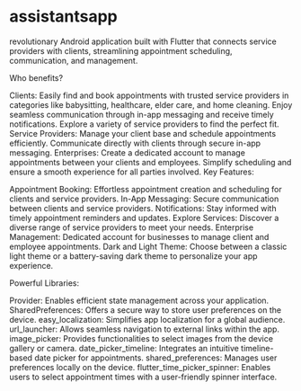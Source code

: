 # assistantsapp

revolutionary Android application built with Flutter that connects service providers with clients, streamlining appointment scheduling, communication, and management.

Who benefits?

Clients: Easily find and book appointments with trusted service providers in categories like babysitting, healthcare, elder care, and home cleaning. Enjoy seamless communication through in-app messaging and receive timely notifications. Explore a variety of service providers to find the perfect fit.
Service Providers: Manage your client base and schedule appointments efficiently. Communicate directly with clients through secure in-app messaging.
Enterprises: Create a dedicated account to manage appointments between your clients and employees. Simplify scheduling and ensure a smooth experience for all parties involved.
Key Features:

Appointment Booking: Effortless appointment creation and scheduling for clients and service providers.
In-App Messaging: Secure communication between clients and service providers.
Notifications: Stay informed with timely appointment reminders and updates.
Explore Services: Discover a diverse range of service providers to meet your needs.
Enterprise Management: Dedicated account for businesses to manage client and employee appointments.
Dark and Light Theme: Choose between a classic light theme or a battery-saving dark theme to personalize your app experience.


Powerful Libraries:


Provider: Enables efficient state management across your application.
SharedPreferences: Offers a secure way to store user preferences on the device.
easy_localization: Simplifies app localization for a global audience.
url_launcher: Allows seamless navigation to external links within the app.
image_picker: Provides functionalities to select images from the device gallery or camera.
date_picker_timeline: Integrates an intuitive timeline-based date picker for appointments.
shared_preferences: Manages user preferences locally on the device.
flutter_time_picker_spinner: Enables users to select appointment times with a user-friendly spinner interface.